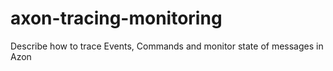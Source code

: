 # axon-tracing-monitoring
Describe how to trace Events, Commands and monitor state of messages in Azon
